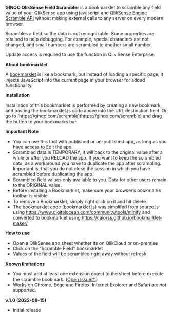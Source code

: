 
**GINQO QlikSense Field Scrambler** is a bookmarklet to scramble any field value of your QlikSense app using javascript and [QlikSense Engine Scramble API](https://qlik.dev/apis/json-rpc/qix/doc#%23%2Fentries%2FDoc%2Fentries%2FScramble)  without making external calls to any server on every modern browser.
	
Scrambles a field so the data is not recognizable. Some properties are retained to help debugging. For example, special characters are not changed, and small numbers are scrambled to another small number.

Update access is required to use the function in Qlik Sense Enterprise.


**About bookmarklet**

A [bookmarklet](https://en.wikipedia.org/wiki/Bookmarklet) is like a bookmark, but instead of loading a specific page, it injects JavaScript into the current page in your browser for added functionality. 


**Installation** 

Installation of this bookmarklet is performed by creating a new bookmark, and pasting the bookmarklet.js code above into the URL destination field. 
Or go to [https://ginqo.com/scramble](https://ginqo.com/scramble) and drag the button to your bookmarks bar.


**Important Note**  
-   You can use this tool with published or un-published app, as long as you have access to Edit the app.
-   Scrambled data is TEMPORARY, it will back to the original value after a while or after you RELOAD the app. If you want to keep the scrambled data, as a workaround you have to duplicate the app after scrambling. Important is, that you do not close the session in which you have scrambled before duplicating the app.
-   Scrambled field values only available to you. Data for other users remain to the ORIGINAL value.
-   Before installing a Bookmarklet, make sure your browser’s bookmarks toolbar is visible.
-   To remove a Bookmarklet, simply right click on it and hit delete.
-   The bookmarklet code (bookmarklet.js) was simplifed from source.js using https://www.digitalocean.com/community/tools/minify and converted to bookmarklet using https://caiorss.github.io/bookmarklet-maker/

**How to use**
-   Open a QlikSense app sheet whether its on QlikCloud or on-premise
-   Click on the "Scramble Field" bookmarklet
-   Values of the field will be scrambled right away without refresh.

**Known limitations**
-   You must add at least one extension object to the sheet before execute the scramble bookmark. ([Open Issue#1](https://github.com/rikiginqo/qliksense-field-scrambler/issues/1))
-   Works on Chrome, Edge and Firefox. Internet Explorer and Safari are not supported.



**v.1.0 (2022-08-15)**
-   Initial release
